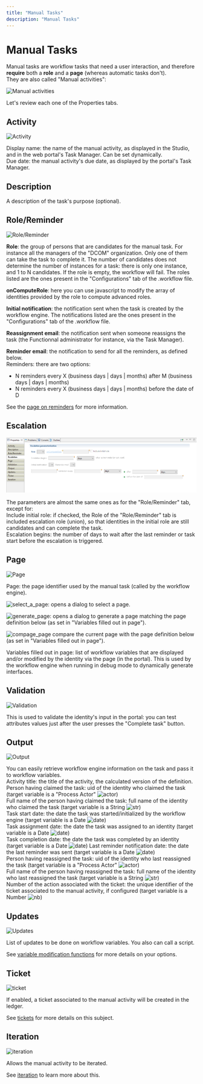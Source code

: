 ```yaml
---
title: "Manual Tasks"
description: "Manual Tasks"
---
```


# Manual Tasks

Manual tasks are workflow tasks that need a user interaction, and therefore **require** both a **role** and a **page** (whereas automatic tasks don't).  
They are also called "Manual activities":  

![Manual activities](./images/manual_activity_1.png "Manual activities")

Let's review each one of the Properties tabs.  

## Activity

![Activity](./images/activity.png "Activity")

Display name: the name of the manual activity, as displayed in the Studio, and in the web portal's Task Manager. Can be set dynamically.  
Due date: the manual activity's due date, as displayed by the portal's Task Manager.  

## Description

A description of the task's purpose (optional).  

## Role/Reminder

![Role/Reminder](./images/role_reminder.png "Role/Reminder")

**Role**: the group of persons that are candidates for the manual task. For instance all the managers of the "DCOM" organization. Only one of them can take the task to complete it. The number of candidates does not determine the number of instances for a task: there is only one instance, and 1 to N candidates. If the role is empty, the workflow will fail. The roles listed are the ones present in the "Configurations" tab of the .workflow file.  

**onComputeRole**: here you can use javascript to modify the array of identities provided by the role to compute advanced roles.  

**Initial notification**: the notification sent when the task is created by the workflow engine. The notifications listed are the ones present in the "Configurations" tab of the .workflow file.  

**Reassignment email**: the notification sent when someone reassigns the task (the Functionnal administrator for instance, via the Task Manager).  

**Reminder email**: the notification to send for all the reminders, as defined below.  
Reminders: there are two options:  

- N reminders every X (business days \| days \| months) after M (business days \| days \| months)  
- N reminders every X (business days \| days \| months) before the date of D  

See the [page on reminders](./time-management/reminder-escalation-task-expiration.md) for more information.  

## Escalation

![Escalation](./images/escalation.png "Escalation")  

The parameters are almost the same ones as for the "Role/Reminder" tab, except for:  
Include initial role: if checked, the Role of the "Role/Reminder" tab is included escalation role (union), so that identities in the initial role are still candidates and can complete the task.  
Escalation begins: the number of days to wait after the last reminder or task start before the escalation is triggered.  

## Page

![Page](./images/page.png "Page")

Page: the page identifier used by the manual task (called by the workflow engine).  

![select_a_page](./images/select_a_page.png "select_a_page"): opens a dialog to select a page.

![generate_page](./images/generate_page.png "generate_page"): opens a dialog to generate a page matching the page definition below (as set in "Variables filled out in page").

![compage_page](./images/compage_page.png "compage_page") compare the current page with the page definition below (as set in "Variables filled out in page").  

Variables filled out in page: list of workflow variables that are displayed and/or modified by the identity via the page (in the portal). This is used by the workflow engine when running in debug mode to dynamically generate interfaces.  

## Validation

![Validation](./images/validation.png "Validation")  

This is used to validate the identity's input in the portal: you can test attributes values just after the user presses the "Complete task" button.  

## Output

![Output](./images/output.png "Output")  

You can easily retrieve workflow engine information on the task and pass it to workflow variables.  
Activity title: the title of the activity, the calculated version of the definition.  
Person having claimed the task: uid of the identity who claimed the task (target variable is a "Process Actor" ![actor](./images/actor.png "actor"))  
Full name of the person having claimed the task: full name of the identity who claimed the task (target variable is a String ![str](./images/str.png "str"))  
Task start date: the date the task was started/initialized by the workflow engine (target variable is a Date ![date](./images/date.png "date"))  
Task assignment date: the date the task was assigned to an identity (target variable is a Date ![date](./images/date.png "date"))  
Task completion date: the date the task was completed by an identity (target variable is a Date ![date](./images/date.png "date"))
Last reminder notification date: the date the last reminder was sent (target variable is a Date ![date](./images/date.png "date"))  
Person having reassigned the task: uid of the identity who last reassigned the task (target variable is a "Process Actor" ![actor](./images/actor.png "actor"))  
Full name of the person having reassigned the task: full name of the identity who last reassigned the task (target variable is a String ![str](./images/str.png "str"))  
Number of the action associated with the ticket: the unique identifier of the ticket associated to the manual activity, if configured (target variable is a Number ![nb](./images/nb.png "nb"))  

## Updates

![Updates](./images/updates.png "Updates")  

List of updates to be done on workflow variables. You also can call a script.  

See [variable modification functions](./04-variables#understanding-variable-modification-actions) for more details on your options.  

## Ticket

![ticket](./images/ticket.png "ticket")  

If enabled, a ticket associated to the manual activity will be created in the ledger.  

See [tickets](./tickets.md) for more details on this subject.  

## Iteration

![iteration](./images/iteration.png "iteration")  

Allows the manual activity to be iterated.  

See [iteration](./iterations-and-subprocesses.md) to learn more about this.  
